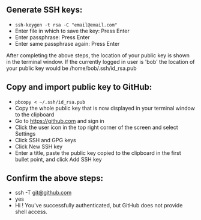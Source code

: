 ## Generate SSH keys:

* `ssh-keygen -t rsa -C "email@email.com"`
* Enter file in which to save the key: Press Enter
* Enter passphrase: Press Enter
* Enter same passphrase again: Press Enter

After completing the above steps, the location of your public key is shown in the terminal window. If the currently logged in user is 'bob' the location of your public key would be /home/bob/.ssh/id_rsa.pub

## Copy and import public key to GitHub:

* `pbcopy < ~/.ssh/id_rsa.pub`
* Copy the whole public key that is now displayed in your terminal window to the clipboard
* Go to https://github.com and sign in
* Click the user icon in the top right corner of the screen and select Settings
* Click SSH and GPG keys
* Click New SSH key
* Enter a title, paste the public key copied to the clipboard in the first bullet point, and click Add SSH key


## Confirm the above steps:

* ssh -T git@github.com
* yes
* Hi ! You've successfully authenticated, but GitHub does not provide shell access.
